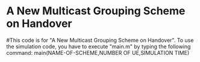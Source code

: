 A New Multicast Grouping Scheme on Handover
=================================
#This code is for "A New Multicast Grouping Scheme on Handover".
To use the simulation code, you have to execute "main.m" by typing the following command:
  main(NAME-OF-SCHEME,NUMBER OF UE,SIMULATION TIME)

